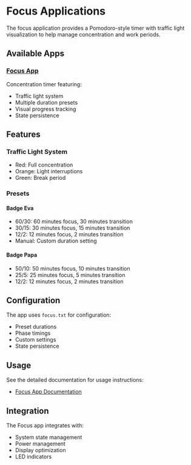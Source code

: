 # Focus Applications

The focus application provides a Pomodoro-style timer with traffic light visualization to help manage concentration and work periods.

## Available Apps

### [Focus App](focus.md)
Concentration timer featuring:
- Traffic light system
- Multiple duration presets
- Visual progress tracking
- State persistence

## Features

### Traffic Light System
- Red: Full concentration
- Orange: Light interruptions
- Green: Break period

### Presets

#### Badge Eva
- 60/30: 60 minutes focus, 30 minutes transition
- 30/15: 30 minutes focus, 15 minutes transition
- 12/2: 12 minutes focus, 2 minutes transition
- Manual: Custom duration setting

#### Badge Papa
- 50/10: 50 minutes focus, 10 minutes transition
- 25/5: 25 minutes focus, 5 minutes transition
- 12/2: 12 minutes focus, 2 minutes transition

## Configuration

The app uses `focus.txt` for configuration:
- Preset durations
- Phase timings
- Custom settings
- State persistence

## Usage

See the detailed documentation for usage instructions:
- [Focus App Documentation](focus.md)

## Integration

The Focus app integrates with:
- System state management
- Power management
- Display optimization
- LED indicators 